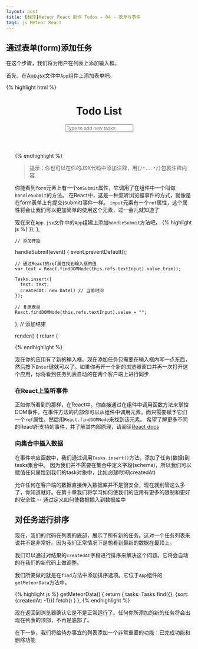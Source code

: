 ```yaml
---
layout: post
title: [翻译]Meteor React 制作 Todos - 04 - 表单与事件
tags: js Meteor React
---
```


## 通过表单(form)添加任务

在这个步骤，我们将为用户在列表上添加输入框。

首先，在App.jsx文件中`App`组件上添加表单吧。

{% highlight html %}
<div className="container">
  <header>
    <h1>Todo List</h1>
		<!-- 添加开始 -->
    <form className="new-task" onSubmit={this.handleSubmit} >
      <input
        type="text"
        ref="textInput"
        placeholder="Type to add new tasks" />
    </form>
    <!-- 添加结束 -->
  </header>

  <ul>
{% endhighlight %}

> 提示：你也可以在你的JSX代码中添加注释，用`{/*...*/}`包裹注释内容

你能看到`form`元素上有一个`onSubmit`属性，它调用了在组件中一个叫做`handleSubmit`的方法。
在React中，这是一种监听浏览器事件的方式，就像是在form表单上有提交(submit)事件一样。
`input`元素有一个`ref`属性，这个属性将会让我们可以更加简单的使用这个元素，过一会儿就知道了

现在来在`App.jsx`文件中的`App`组建上添加`handleSubmit`方法吧。
{% highlight js %}
    });
  },

	// 添加开始 
  handleSubmit(event) {
    event.preventDefault();
 
    // 通过React的ref属性找到输入框的值
    var text = React.findDOMNode(this.refs.textInput).value.trim();
 
    Tasks.insert({
      text: text,
      createdAt: new Date() // 当前时间
    });
 
    // 复原表单
    React.findDOMNode(this.refs.textInput).value = "";
  },
  // 添加结束
 
  render() {
    return (
      <div className="container">
{% endhighlight %}

现在你的应用有了新的输入框。现在添加任务只需要在输入框内写一点东西，然后按下`Enter`键就可以了。如果你再开一个新的浏览器窗口并再一次打开这个应用，你将看到任务列表自动的在两个客户端上进行同步

### 在React上监听事件

正如你所看到的那样，在React中，你直接通过在组件中调用函数方法来掌控DOM事件，在事件方法的内部你可以从组件中调用元素，而只需要赋予它们一个`ref`属性，然后用`React.findDOMNode`来找到该元素。
希望了解更多不同的React所支持的事件，并了解其内部原理，请阅读[React docs](https://facebook.github.io/react/docs/events.html)

### 向集合中插入数据

在事件响应函数中，我们通过调用`Tasks.insert()`方法，添加了任务(数据)到tasks集合中。
因为我们并不需要在集合中定义字段(schema)，所以我们可以赋值任何属性到我们的task对象中，比如*创建时间*(createdAt)

允许任何在客户端的数据直接传入数据库并不是很安全，现在就别管这么多了，你知道就好。在第十章我们将学习如何使我们的应用有更多的限制和更好的安全性 -- 通过定义如何使数据插入到数据库中

## 对任务进行排序

现在，我们的代码在列表的底部，展示了所有新的任务。这对一个任务列表来说并不是非常好。因为我们正常情况下是想看到最新的数据在最顶上。

我们可以通过对结果的`createdAt`字段进行排序来解决这个问题。它将会自动的在我们的新代码上做调整。

我们所要做的就是在`find`方法中添加排序选项。它位于`App`组件的`getMeteorData`方法中。

{% highlight js %}
  getMeteorData() {
    return {
      tasks: Tasks.find({}, {sort: {createdAt: -1}}).fetch()
    }
  },
{% endhighlight %}

现在返回到浏览器确认它是不是正常运行了。任何你所添加的新的任务将会出现在列表的顶部，不再是底部了。

在下一步，我们将给待办事宜的列表添加一个非常重要的功能：已完成功能和删除功能
